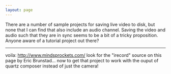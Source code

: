 ```yaml
---
layout: page
---
```




There are a number of sample projects for saving live video to disk, but none that I can find that also include an audio channel.  Saving the video and audio such that they are in sync seems to be a bit of a tricky proposition.  Anyone aware of a tutorial project out there?

_____

voila: http://www.mindsprockets.com/  look for the "irecord" source on this page by Eric Brunstad...  now to get that project to work with the ouput of quartz composer instead of just the camera!
